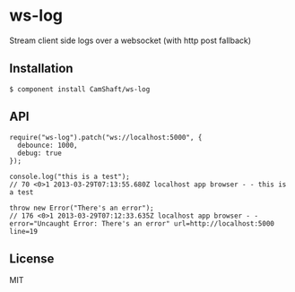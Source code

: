 
# ws-log

  Stream client side logs over a websocket (with http post fallback)

## Installation

    $ component install CamShaft/ws-log

## API

    require("ws-log").patch("ws://localhost:5000", {
      debounce: 1000,
      debug: true
    });

    console.log("this is a test");
    // 70 <0>1 2013-03-29T07:13:55.680Z localhost app browser - - this is a test

    throw new Error("There's an error");
    // 176 <0>1 2013-03-29T07:12:33.635Z localhost app browser - - error="Uncaught Error: There's an error" url=http://localhost:5000 line=19

## License

  MIT

